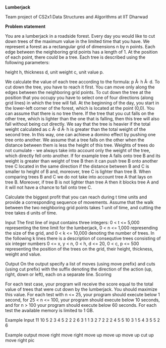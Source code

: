 **Lumberjack**

Team project of CS2x1:Data Structures and Algorithms at IIT Dharwad

**Problem statement**

You are a lumberjack in a roadside forest. Every day you would like to cut down trees of the maximum value in the limited time that you have. We represent a forest as a rectangular grid of dimensions n by n points. Each edge between the neighboring grid points has a length of 1. At the position of each point, there could be a tree. Each tree is described using the following parameters:

height h,
thickness d,
unit weight c,
unit value p.

We calculate the value of each tree according to the formula: p Â· h Â· d. To cut down the tree, you have to reach it first. You can move only along the edges between the neighboring grid points. To cut down the tree at the position that you occupy you have to select one of four directions (along grid lines) in which the tree will fall. At the beginning of the day, you start in the lower-left corner of the forest, which is located at the point (0,0). You can assume that there is no tree there. If the tree that you cut falls on the other tree, which is lighter than the one that is falling, then this tree will also fall without being cut directly. We say that the tree is heavier if the total weight calculated as c Â· d Â· h is greater than the total weight of the second tree. In this way, one can achieve a domino effect by pushing one tree onto another. We assume that a tree falls on the other when the distance between them is less the height of this tree. Weights of trees do not cumulate - we always take into account only the weight of the tree, which directly fell onto another. If for example tree A falls onto tree B and its weight is greater than weight of tree B then it can push tree B onto another tree C located in the same direction if the distance between B and C is smaller to height of B and, moreover, tree C is lighter than tree B. When comparing trees B and C we do not take into account tree A that lays on tree B. Moreover, if tree B is not lighter than tree A then it blocks tree A and it will not have a chance to fall onto tree C.

Calculate the biggest profit that you can reach during t time units and provide a corresponding sequence of movements. Assume that the walk between the two neighboring grid points takes 1 unit of time, and cutting the tree takes d units of time.

Input
The first line of input contains three integers: 0 < t <= 5,000 representing the time limit for the lumberjack, 0 < n <= 1,000 represending the size of the grid, and 0 < k <= 10,000 denoting the number of trees. In the following k lines there is a description of consequtive trees consisting of six integer numbers 0 <= x, y < n, 0 < h, d <= 20, 0 < c, p <= 500 representing the position of the trees on the grid, their height, thickness, weight and value.

Output
On the output specify a list of moves (using move prefix) and cuts (using cut prefix) with the suffix denoting the direction of the action (up, right, down or left), each on a separate line. Scoring

For each test case, your program will receive the score equal to the total value of trees that were cut down by the lumberjack. You should maximize this value. For each test with n <= 25, your program should execute below 1 second, for 25 < n <= 100, your program should execute below 10 seconds, and for n > 100 your program should execute below 60 seconds. For each test the available memory is limited to 1 GB.

Example Input
11 10 5
2 3 4 5 2 2
2 6 3 1 1 3
2 7 2 2 2 4
5 5 10 3 1 5
4 3 5 5 2 6

Example output 
move right
move right
move up
move up
move up
cut up
move right
pic
